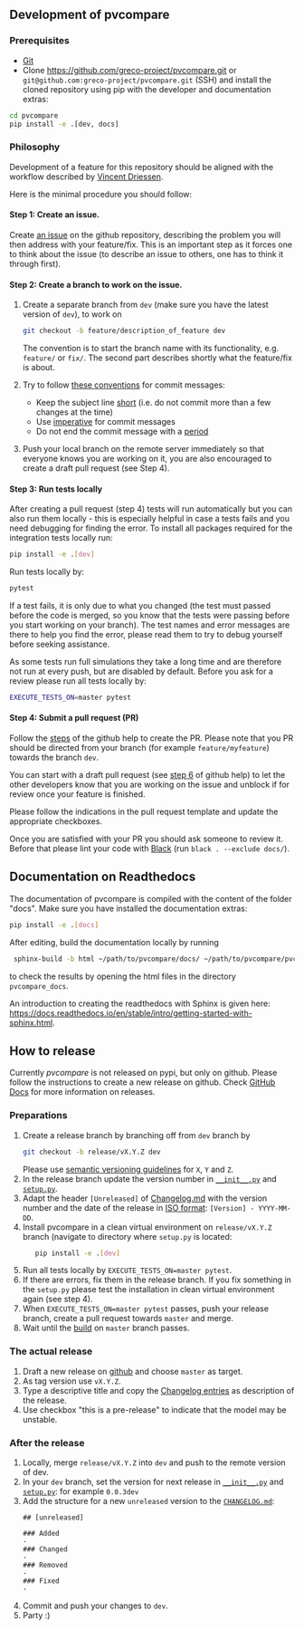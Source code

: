## Development of pvcompare

### Prerequisites

- [Git](https://git-scm.com/)
- Clone https://github.com/greco-project/pvcompare.git or `git@github.com:greco-project/pvcompare.git` (SSH) and install the cloned repository using pip with the developer and documentation extras:

```bash
cd pvcompare
pip install -e .[dev, docs]
```

### Philosophy

Development of a feature for this repository should be aligned with the workflow described 
by [Vincent Driessen](https://nvie.com/posts/a-successful-git-branching-model/).

Here is the minimal procedure you should follow: 

#### Step 1: Create an issue.
 
 Create [an issue](https://help.github.com/en/articles/creating-an-issue) on the github repository, describing the problem you will then address with your feature/fix.
This is an important step as it forces one to think about the issue (to describe an issue to others, one has to think it through first).

#### Step 2: Create a branch to work on the issue.

1. Create a separate branch from `dev` (make sure you have the latest version of `dev`), to work on
    ```bash
    git checkout -b feature/description_of_feature dev
    ```
    The convention is to start the branch name with its functionality, e.g. `feature/` or `fix/`.  The second part describes shortly what the feature/fix is about.

2. Try to follow [these conventions](https://chris.beams.io/posts/git-commit) for commit messages:
    - Keep the subject line [short](https://chris.beams.io/posts/git-commit/#limit-50) (i.e. do not commit more than a few changes at the time)
    - Use [imperative](https://chris.beams.io/posts/git-commit/#imperative) for commit messages 
    - Do not end the commit message with a [period](https://chris.beams.io/posts/git-commit/#end) 

3. Push your local branch on the remote server immediately so
 that everyone knows you are working on it, you are also encouraged to create a draft pull request (see Step 4).


#### Step 3: Run tests locally

After creating a pull request (step 4) tests will run automatically but you can also run them locally - this is especially helpful in case a tests fails and you need debugging for finding the error.
To install all packages required for the integration tests locally run:
```bash
pip install -e .[dev]
```

Run tests locally by:
```bash
pytest
```

If a test fails, it is only due to what you changed (the test must passed before the code is
 merged, so you know that the tests were passing before you start working on your branch). The
  test names and error messages are there to help you find the error, please read them to try to
   debug yourself before seeking assistance.

As some tests run full simulations they take a long time and are therefore not run at every push, but are disabled by default.
Before you ask for a review please run all tests locally by:
 ```bash
EXECUTE_TESTS_ON=master pytest
```

#### Step 4: Submit a pull request (PR)

Follow the [steps](https://help.github.com/en/articles/creating-a-pull-request) of the github help to create the PR.
Please note that you PR should be directed from your branch (for example `feature/myfeature`) towards the branch `dev`.

You can start with a draft pull request (see [step 6](https://docs.github.com/en/github/collaborating-with-issues-and-pull-requests/creating-a-pull-request#creating-the-pull-request) of github help) to let the other developers know that you are working on the issue and  unblock if for review once your feature is finished.
 
Please follow the indications in the pull request template and update the appropriate checkboxes.

Once you are satisfied with your PR you should ask someone to review it. Before that please lint
 your code with [Black](https://github.com/psf/black) (run `black . --exclude docs/`).

## Documentation on Readthedocs

The documentation of pvcompare is compiled with the content of the folder "docs". 
Make sure you have installed the documentation extras:

```bash
pip install -e .[docs]
```

After editing, build the documentation locally by running

```bash
 sphinx-build -b html ~/path/to/pvcompare/docs/ ~/path/to/pvcompare/pvcompare_docs/
```

to check the results by opening the html files in the directory `pvcompare_docs`.

An introduction to creating the readthedocs with Sphinx is given here: https://docs.readthedocs.io/en/stable/intro/getting-started-with-sphinx.html.

## How to release

Currently *pvcompare* is not released on pypi, but only on github. Please follow the instructions to create a new release on github. Check [GitHub Docs](https://docs.github.com/en/github/administering-a-repository/managing-releases-in-a-repository) for more information on releases.

### Preparations
1. Create a release branch by branching off from `dev` branch by
    ```bash
    git checkout -b release/vX.Y.Z dev
    ```
    Please use [semantic versioning guidelines](https://semver.org/spec/v2.0.0.html) for `X`, `Y` and `Z`.
2. In the release branch update the version number in [`__init__.py`](https://github.com/greco-project/pvcompare/blob/dev/pvcompare/__init__.py) and [`setup.py`](https://github.com/greco-project/pvcompare/blob/dev/setup.py).
3. Adapt the header `[Unreleased]` of [Changelog.md](https://github.com/greco-project/pvcompare/blob/dev/CHANGELOG.md) with the version number and the date of the release in [ISO format](https://xkcd.com/1179/): `[Version] - YYYY-MM-DD`.
4. Install pvcompare in a clean virtual environment on `release/vX.Y.Z` branch (navigate to directory where `setup.py` is located:
   ```bash
      pip install -e .[dev]
   ```
6. Run all tests locally by `EXECUTE_TESTS_ON=master pytest`.
7. If there are errors, fix them in the release branch. If you fix something in the `setup.py` please test the installation in clean virtual environment again (see step 4).
8. When `EXECUTE_TESTS_ON=master pytest` passes, push your release branch, create a pull request towards `master` and merge.
9. Wait until the [build](https://github.com/greco-project/pvcompare/actions) on `master` branch passes.

### The actual release
1. Draft a new release on [github](https://github.com/greco-project/pvcompare/releases/) and choose `master` as target.
2. As tag version use `vX.Y.Z`.
3. Type a descriptive title and copy the [Changelog entries](https://github.com/greco-project/pvcompare/blob/dev/CHANGELOG.md) as description of the release.
4. Use checkbox "this is a pre-release" to indicate that the model may be unstable.

### After the release
1. Locally, merge `release/vX.Y.Z` into `dev` and push to the remote version of dev.
2. In your `dev` branch, set the version for next release in [`__init__.py`](https://github.com/greco-project/pvcompare/blob/dev/pvcompare/__init__.py) and [`setup.py`](https://github.com/greco-project/pvcompare/blob/dev/setup.py): for example `0.0.3dev`
3. Add the structure for a new `unreleased` version to the [`CHANGELOG.md`](https://github.com/greco-project/pvcompare/blob/dev/CHANGELOG.md):
    ```
    ## [unreleased]

    ### Added
    -
    ### Changed
    -
    ### Removed
    -
    ### Fixed
    -
    ```
4. Commit and push your changes to `dev`.
5. Party :)
